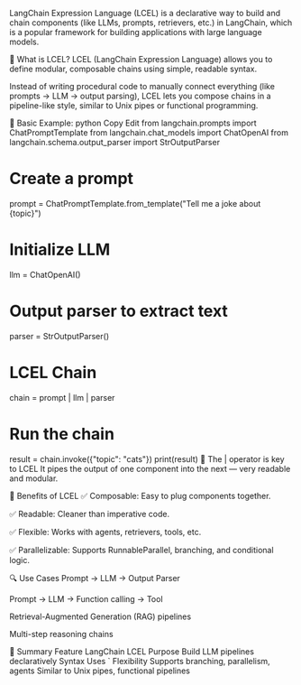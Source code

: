 LangChain Expression Language (LCEL) is a declarative way to build and chain components (like LLMs, prompts, retrievers, etc.) in LangChain, which is a popular framework for building applications with large language models.

🔹 What is LCEL?
LCEL (LangChain Expression Language) allows you to define modular, composable chains using simple, readable syntax.

Instead of writing procedural code to manually connect everything (like prompts → LLM → output parsing), LCEL lets you compose chains in a pipeline-like style, similar to Unix pipes or functional programming.

🔧 Basic Example:
python
Copy
Edit
from langchain.prompts import ChatPromptTemplate
from langchain.chat_models import ChatOpenAI
from langchain.schema.output_parser import StrOutputParser

# Create a prompt
prompt = ChatPromptTemplate.from_template("Tell me a joke about {topic}")

# Initialize LLM
llm = ChatOpenAI()

# Output parser to extract text
parser = StrOutputParser()

# LCEL Chain
chain = prompt | llm | parser

# Run the chain
result = chain.invoke({"topic": "cats"})
print(result)
🔄 The | operator is key to LCEL
It pipes the output of one component into the next — very readable and modular.

🔹 Benefits of LCEL
✅ Composable: Easy to plug components together.

✅ Readable: Cleaner than imperative code.

✅ Flexible: Works with agents, retrievers, tools, etc.

✅ Parallelizable: Supports RunnableParallel, branching, and conditional logic.

🔍 Use Cases
Prompt → LLM → Output Parser

Prompt → LLM → Function calling → Tool

Retrieval-Augmented Generation (RAG) pipelines

Multi-step reasoning chains

📌 Summary
Feature	LangChain LCEL
Purpose	Build LLM pipelines declaratively
Syntax	Uses `
Flexibility	Supports branching, parallelism, agents
Similar to	Unix pipes, functional pipelines

